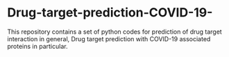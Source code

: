 # Drug-target-prediction-COVID-19-
This repository contains a set of python codes for prediction of drug target interaction in general, Drug target prediction with COVID-19 associated proteins in particular.
